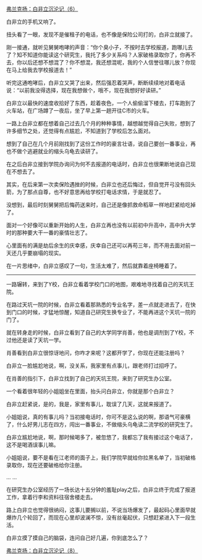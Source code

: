 <p></p><a href="https://zhuanlan.zhihu.com/p/111635649" data-draft-node="block" data-draft-type="link-card" data-image="https://pic2.zhimg.com/v2-b731badec24d9170eff28bdf9f74dd59_180x120.jpg" data-image-width="834" data-image-height="327" class="internal">弗兰克扬：白非立沉沦记（6）</a><p>白非立的手机又响了。</p><p>扭头看了一眼，发现不是催租子的电话，也不像是保险公司打的，白非立就接了。</p><p>刚一接通，就听见舅舅咆哮的声音：“你个臭小子，不按时去学校报道，跑哪儿去了？知不知道你能读这个研究生，我托了多少关系吗？人家破格录取你了，你再不去，你以后还想不想混了？你不想混，我还想混呢，我的个人信誉往哪儿放？你现在马上给我去学校报道去！”</p><p>听完这通咆哮后，白非立又哭了出来，然后强忍着哭声，断断续续地对着电话说：“以前我没得选择，现在我想做个，哦不，现在我想好好读研。”</p><p>白非立以最快的速度收拾好了东西，趁着夜色，一个人偷偷溜下楼去，打车跑到了火车站，在广场蹲了一夜后，坐了早上第一趟开往C市的火车。</p><p>一路上白非立都在想着自己过去几个月的种种事情，越想越觉得自己失败，想到了许多细节之处，还觉得有点尴尬，不知道到了学校后怎么面对。</p><p>想到了自己在几个月前刚找到了这份工作时的豪言壮语，说自己要创一番事业，再也不做个逃避就业的缩头乌龟去读研了。</p><p>在之后白非立接到学院办询问为何不去报道的电话时，白非立也很果断地说自己现在不想去了。</p><p>其实，在后来第一次卖保险遇挫的时候，白非立也还后悔过，但自觉开弓没有回头箭，为了那点自尊，也不好意思再给学校打电话求情，于是就忍了。</p><p>没想到，最后时刻舅舅把后悔药送来时，自己还是像抓救命稻草一样地赶紧给吃掉了。</p><p>面对一个好像可以重新开始的人生，白非立再也没有以前初中升高中，高中升大学时的那种要大干一番的豪情壮志了。</p><p>心里面有的满是劫后余生的庆幸感，庆幸自己还可以再苟三年，而不用去面对前一天还几乎要崩塌的现实。</p><p>在一片思绪中，白非立感叹了一句，生活太难了，然后就靠着座椅睡着了。</p><hr/><p>一路辗转，来到了Y校，白非立看着学校门口的地图，艰难地寻找着自己的天坑王院。</p><p>在路过天坑一院的时候，白非立看着那熟悉的专业名字，差一点就走进去了，在快到门口的时候，才猛地惊醒，知道自己研究生换专业了，不能再进这个天坑一院的门了。</p><p>就在转身走的时候，白非立看到了自己的大学同学肖善，他也是调剂到了Y校，不过他还是读了天坑一学。</p><p>肖善看到白非立很惊讶地问，你咋才来呢？这都开学了，你现在还能注册吗？</p><p>白非立一脸尴尬地说，啊，没关系，我家里有点事儿，跟老师打过招呼了。</p><p>在肖善的指引下，白非立找到了自己的天坑王院，来到了研究生办公室。</p><p>一个看着很年轻的小姐姐坐在里面，抬头问白非立，你就是那个白非立？</p><p>白非立赶紧说，是的，我是，家里有事儿，耽误了几天，这就来报道了。</p><p>小姐姐说，真的有事儿吗？当初接电话时，你可不是这么说的啊，那语气可豪横了，什么好男儿志在四方，闯出一番事业，不做缩头乌龟读二流学校的研究生了。</p><p>白非立尴尬地说，啊，那时候喝多了，被忽悠了，我都忘了我有接过这个电话了，这不是喝酒误事儿嘛。</p><p>小姐姐说，要不是看在江老师的面子上，我们学院早就给你拉黑名单了，当初破格录取你，现在还要破格给你注册。</p><p>... ...</p><p>在研究生办公室经历了一场长达十五分钟的羞耻play之后，白非立终于完成了报道工作，拿着行李和资料往宿舍楼走去。</p><p>路上白非立也觉得很纳闷，这事儿要搁以前，不说当场爆发了，最起码心里面早就爆炸几个轮回了，而现在心里却波澜不惊，没有丝毫起伏，只想赶紧进入下一段生活。</p><p>白非立摸了摸自己的脑袋，连问自己好几遍，你到底怎么了？</p><a href="https://zhuanlan.zhihu.com/p/136188150" data-draft-node="block" data-draft-type="link-card" data-image="https://pic2.zhimg.com/v2-0557e0bb246c8c89a7b316bc037cbf79_180x120.jpg" data-image-width="956" data-image-height="319" class="internal">弗兰克扬：白非立沉沦记（8）</a><p></p>